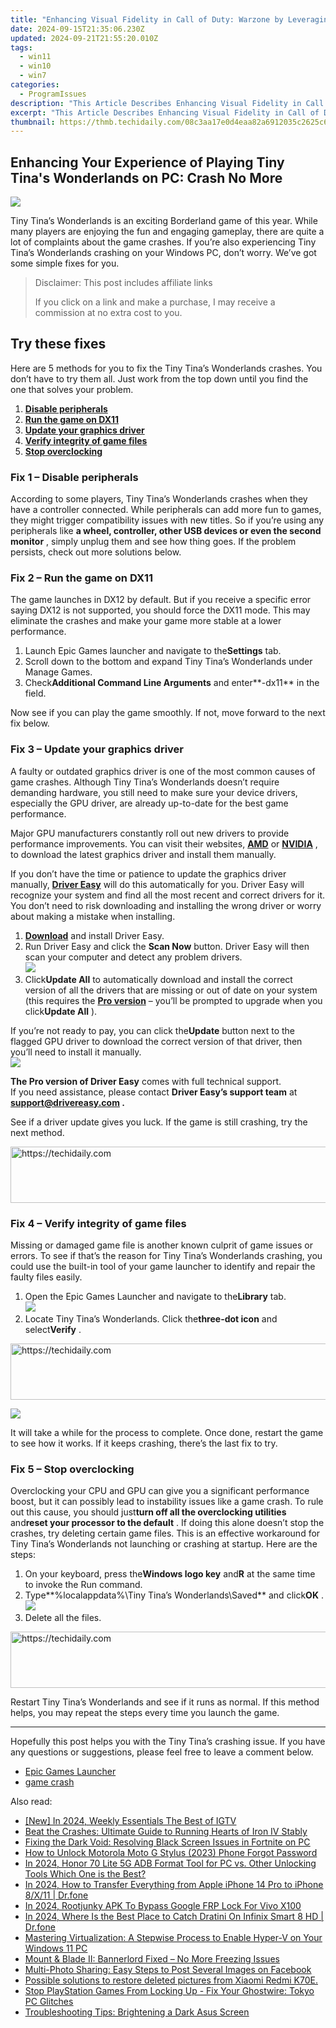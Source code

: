 ```yaml
---
title: "Enhancing Visual Fidelity in Call of Duty: Warzone by Leveraging Your GPU on PCs with Windows 10"
date: 2024-09-15T21:35:06.230Z
updated: 2024-09-21T21:55:20.010Z
tags:
  - win11
  - win10
  - win7
categories:
  - ProgramIssues
description: "This Article Describes Enhancing Visual Fidelity in Call of Duty: Warzone by Leveraging Your GPU on PCs with Windows 10"
excerpt: "This Article Describes Enhancing Visual Fidelity in Call of Duty: Warzone by Leveraging Your GPU on PCs with Windows 10"
thumbnail: https://thmb.techidaily.com/08c3aa17e0d4eaa82a6912035c2625c6aeb814a3c6b04915c834196ff8d149e8.jpg
---
```


## Enhancing Your Experience of Playing Tiny Tina's Wonderlands on PC: Crash No More

![](https://images.drivereasy.com/wp-content/uploads/2022/03/tiny-tinas-wonderlands.jpg)

 Tiny Tina’s Wonderlands is an exciting Borderland game of this year. While many players are enjoying the fun and engaging gameplay, there are quite a lot of complaints about the game crashes. If you’re also experiencing Tiny Tina’s Wonderlands crashing on your Windows PC, don’t worry. We’ve got some simple fixes for you.

>  Disclaimer: This post includes affiliate links
>
>  If you click on a link and make a purchase, I may receive a commission at no extra cost to you.
>

## Try these fixes

 Here are 5 methods for you to fix the Tiny Tina’s Wonderlands crashes. You don’t have to try them all. Just work from the top down until you find the one that solves your problem.

1. **[Disable peripherals](https://tools.techidaily.com/drivereasy/download/)**
2. **[Run the game on DX11](https://tools.techidaily.com/drivereasy/download/)**
3. **[Update your graphics driver](https://tools.techidaily.com/drivereasy/download/)**
4. **[Verify integrity of game files](https://tools.techidaily.com/drivereasy/download/)**
5. **[Stop overclocking](https://tools.techidaily.com/drivereasy/download/)**

### Fix 1 – Disable peripherals

 According to some players, Tiny Tina’s Wonderlands crashes when they have a controller connected. While peripherals can add more fun to games, they might trigger compatibility issues with new titles. So if you’re using any peripherals like   **a wheel, controller, other USB devices or even the second monitor** , simply unplug them and see how thing goes. If the problem persists, check out more solutions below.

### Fix 2 – Run the game on DX11

 The game launches in DX12 by default. But if you receive a specific error saying DX12 is not supported, you should force the DX11 mode. This may eliminate the crashes and make your game more stable at a lower performance.

1. Launch Epic Games launcher and navigate to the**Settings** tab.
2. Scroll down to the bottom and expand Tiny Tina’s Wonderlands under Manage Games.
3. Check**Additional Command Line Arguments** and enter**\-dx11** in the field.

 Now see if you can play the game smoothly. If not, move forward to the next fix below.

### Fix 3 – Update your graphics driver

 A faulty or outdated graphics driver is one of the most common causes of game crashes. Although Tiny Tina’s Wonderlands doesn’t require demanding hardware, you still need to make sure your device drivers, especially the GPU driver, are already up-to-date for the best game performance.

 Major GPU manufacturers constantly roll out new drivers to provide performance improvements. You can visit their websites, **[AMD](https://www.amd.com/en/support)**  or **[NVIDIA](https://www.nvidia.com/download/index.aspx)**  , to download the latest graphics driver and install them manually.

 If you don’t have the time or patience to update the graphics driver manually, **[Driver Easy](https://tools.techidaily.com/drivereasy/download/)**  will do this automatically for you. Driver Easy will recognize your system and find all the most recent and correct drivers for it. You don’t need to risk downloading and installing the wrong driver or worry about making a mistake when installing.

1. **[Download](https://tools.techidaily.com/drivereasy/download/)**  and install Driver Easy.
2. Run Driver Easy and click the **Scan Now** button. Driver Easy will then scan your computer and detect any problem drivers.  
![](https://images.drivereasy.com/wp-content/uploads/2021/04/de-1.jpg)
3. Click**Update All** to automatically download and install the correct version of all the drivers that are missing or out of date on your system (this requires the **[Pro version](https://tools.techidaily.com/drivereasy/download/)**  – you’ll be prompted to upgrade when you click**Update All** ).  

 If you’re not ready to pay, you can click the**Update** button next to the flagged GPU driver to download the correct version of that driver, then you’ll need to install it manually.  
![](https://images.drivereasy.com/wp-content/uploads/2021/04/amd-6800xt.jpg)

**The Pro version of Driver Easy** comes with full technical support.  
 If you need assistance, please contact **Driver Easy’s support team** at **[support@drivereasy.com](https://tools.techidaily.com/drivereasy/download/) .**

 See if a driver update gives you luck. If the game is still crashing, try the next method.

<!-- affiliate ads begin -->
<a href="https://appsumo.8odi.net/c/5597632/2118320/7443" target="_top" id="2118320">
  <img src="//a.impactradius-go.com/display-ad/7443-2118320" border="0" alt="https://techidaily.com" width="728" height="90"/>
</a>
<img height="0" width="0" src="https://appsumo.8odi.net/i/5597632/2118320/7443" style="position:absolute;visibility:hidden;" border="0" />
<!-- affiliate ads end -->

### Fix 4 – Verify integrity of game files

 Missing or damaged game file is another known culprit of game issues or errors. To see if that’s the reason for Tiny Tina’s Wonderlands crashing, you could use the built-in tool of your game launcher to identify and repair the faulty files easily.

1. Open the Epic Games Launcher and navigate to the**Library** tab.  
![](https://images.drivereasy.com/wp-content/uploads/2022/03/verify-game-files-2.jpg)
2. Locate Tiny Tina’s Wonderlands. Click the**three-dot icon** and select**Verify** .  

<!-- affiliate ads begin -->
<a href="https://ephamedtechinc.pxf.io/c/5597632/2130530/26400" target="_top" id="2130530">
  <img src="//a.impactradius-go.com/display-ad/26400-2130530" border="0" alt="https://techidaily.com" width="728" height="90"/>
</a>
<img height="0" width="0" src="https://ephamedtechinc.pxf.io/i/5597632/2130530/26400" style="position:absolute;visibility:hidden;" border="0" />
<!-- affiliate ads end -->

![](https://images.drivereasy.com/wp-content/uploads/2022/03/verify-game-files.jpg)

 It will take a while for the process to complete. Once done, restart the game to see how it works. If it keeps crashing, there’s the last fix to try.

### Fix 5 – Stop overclocking

 Overclocking your CPU and GPU can give you a significant performance boost, but it can possibly lead to instability issues like a game crash. To rule out this cause, you should just**turn off all the overclocking utilities** and**reset your processor to the default** . If doing this alone doesn’t stop the crashes, try deleting certain game files. This is an effective workaround for Tiny Tina’s Wonderlands not launching or crashing at startup. Here are the steps:

1. On your keyboard, press the**Windows logo key** and**R** at the same time to invoke the Run command.
2. Type**%localappdata%\\Tiny Tina’s Wonderlands\\Saved** and click**OK** .  
![](https://images.drivereasy.com/wp-content/uploads/2022/03/delete-saved-files.jpg)
3. Delete all the files.

<!-- affiliate ads begin -->
<a href="https://aligracehair.sjv.io/c/5597632/2027195/19272" target="_top" id="2027195">
  <img src="//a.impactradius-go.com/display-ad/19272-2027195" border="0" alt="https://techidaily.com" width="728" height="90"/>
</a>
<img height="0" width="0" src="https://aligracehair.sjv.io/i/5597632/2027195/19272" style="position:absolute;visibility:hidden;" border="0" />
<!-- affiliate ads end -->

 Restart Tiny Tina’s Wonderlands and see if it runs as normal. If this method helps, you may repeat the steps every time you launch the game.

---

 Hopefully this post helps you with the Tiny Tina’s crashing issue. If you have any questions or suggestions, please feel free to leave a comment below.

* [Epic Games Launcher](https://tools.techidaily.com/drivereasy/download/)
* [game crash](https://tools.techidaily.com/drivereasy/download/)

<ins class="adsbygoogle"
     style="display:block"
     data-ad-format="autorelaxed"
     data-ad-client="ca-pub-7571918770474297"
     data-ad-slot="1223367746"></ins>

<ins class="adsbygoogle"
     style="display:block"
     data-ad-client="ca-pub-7571918770474297"
     data-ad-slot="8358498916"
     data-ad-format="auto"
     data-full-width-responsive="true"></ins>

<span class="atpl-alsoreadstyle">Also read:</span>
<div><ul>
<li><a href="https://instagram-video-recordings.techidaily.com/new-in-2024-weekly-essentials-the-best-of-igtv/"><u>[New] In 2024, Weekly Essentials The Best of IGTV</u></a></li>
<li><a href="https://win-answers.techidaily.com/beat-the-crashes-ultimate-guide-to-running-hearts-of-iron-iv-stably/"><u>Beat the Crashes: Ultimate Guide to Running Hearts of Iron IV Stably</u></a></li>
<li><a href="https://win-answers.techidaily.com/fixing-the-dark-void-resolving-black-screen-issues-in-fortnite-on-pc/"><u>Fixing the Dark Void: Resolving Black Screen Issues in Fortnite on PC</u></a></li>
<li><a href="https://review-topics.techidaily.com/how-to-unlock-motorola-moto-g-stylus-2023-phone-forgot-password-by-drfone-android-unlock-android-unlock/"><u>How to Unlock Motorola Moto G Stylus (2023) Phone Forgot Password</u></a></li>
<li><a href="https://bypass-frp.techidaily.com/in-2024-honor-70-lite-5g-adb-format-tool-for-pc-vs-other-unlocking-tools-which-one-is-the-best-by-drfone-android/"><u>In 2024, Honor 70 Lite 5G ADB Format Tool for PC vs. Other Unlocking Tools Which One is the Best?</u></a></li>
<li><a href="https://iphone-transfer.techidaily.com/in-2024-how-to-transfer-everything-from-apple-iphone-14-pro-to-iphone-8x11-drfone-by-drfone-transfer-from-ios/"><u>In 2024, How to Transfer Everything from Apple iPhone 14 Pro to iPhone 8/X/11 | Dr.fone</u></a></li>
<li><a href="https://android-unlock.techidaily.com/in-2024-rootjunky-apk-to-bypass-google-frp-lock-for-vivo-x100-by-drfone-android/"><u>In 2024, Rootjunky APK To Bypass Google FRP Lock For Vivo X100</u></a></li>
<li><a href="https://android-pokemon-go.techidaily.com/in-2024-where-is-the-best-place-to-catch-dratini-on-infinix-smart-8-hd-drfone-by-drfone-virtual-android/"><u>In 2024, Where Is the Best Place to Catch Dratini On Infinix Smart 8 HD | Dr.fone</u></a></li>
<li><a href="https://win-answers.techidaily.com/mastering-virtualization-a-stepwise-process-to-enable-hyper-v-on-your-windows-11-pc/"><u>Mastering Virtualization: A Stepwise Process to Enable Hyper-V on Your Windows 11 PC</u></a></li>
<li><a href="https://win-answers.techidaily.com/1722987466898-mount-and-blade-ii-bannerlord-fixed-no-more-freezing-issues/"><u>Mount & Blade II: Bannerlord Fixed – No More Freezing Issues</u></a></li>
<li><a href="https://tech-recovery.techidaily.com/multi-photo-sharing-easy-steps-to-post-several-images-on-facebook/"><u>Multi-Photo Sharing: Easy Steps to Post Several Images on Facebook</u></a></li>
<li><a href="https://review-topics.techidaily.com/possible-solutions-to-restore-deleted-pictures-from-xiaomi-redmi-k70e-by-fonelab-android-recover-pictures/"><u>Possible solutions to restore deleted pictures from Xiaomi Redmi K70E.</u></a></li>
<li><a href="https://win-answers.techidaily.com/stop-playstation-games-from-locking-up-fix-your-ghostwire-tokyo-pc-glitches/"><u>Stop PlayStation Games From Locking Up - Fix Your Ghostwire: Tokyo PC Glitches</u></a></li>
<li><a href="https://graphic-issues.techidaily.com/troubleshooting-tips-brightening-a-dark-asus-screen/"><u>Troubleshooting Tips: Brightening a Dark Asus Screen</u></a></li>
</ul></div>

